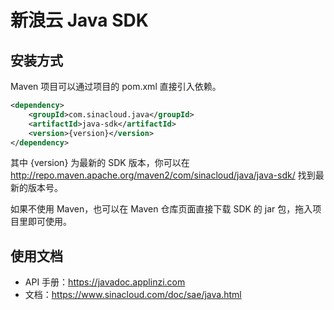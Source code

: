 # 新浪云 Java SDK

## 安装方式

Maven 项目可以通过项目的 pom.xml 直接引入依赖。

```xml
<dependency>
    <groupId>com.sinacloud.java</groupId>
    <artifactId>java-sdk</artifactId>
    <version>{version}</version>
</dependency>
```

其中 {version} 为最新的 SDK 版本，你可以在 http://repo.maven.apache.org/maven2/com/sinacloud/java/java-sdk/ 找到最新的版本号。

如果不使用 Maven，也可以在 Maven 仓库页面直接下载 SDK 的 jar 包，拖入项目里即可使用。

## 使用文档

- API 手册：https://javadoc.applinzi.com
- 文档：https://www.sinacloud.com/doc/sae/java.html
